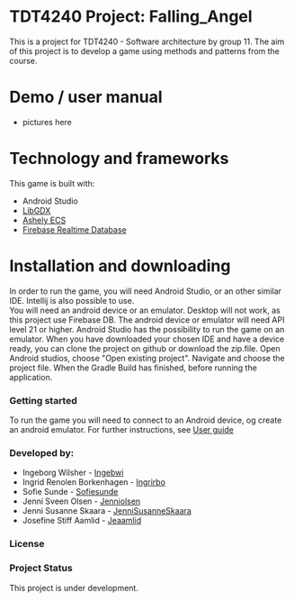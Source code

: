 # TDT4240 Project: Falling_Angel
This is a project for TDT4240 - Software architecture by group 11. The aim of this project is to develop a game using methods and patterns from the course. 

# Demo / user manual

* pictures here


# Technology and frameworks 
This game is built with: 
* Android Studio
* [LibGDX](https://github.com/libgdx/libgdx/wiki)
* [Ashely ECS](https://github.com/libgdx/ashley/wiki) 
* [Firebase Realtime Database](https://firebase.google.com/)


# Installation and downloading
In order to run the game, you will need Android Studio, or an other similar IDE. Intellij is also possible to use.  
You will need an android device or an emulator. Desktop will not work, as this project use Firebase DB. 
The android device or emulator will need API level 21 or higher. Android Studio has the possibility to run the game on an emulator. 
When you have downloaded your chosen IDE and have a device ready, you can clone the project on github or download the zip.file. Open Android studios, choose 
"Open existing project". Navigate and choose the project file. When the Gradle Build has finished, before running the application.


### Getting started
To run the game you will need to connect to an Android device, og create an android emulator. 
For further instructions, see [User guide](https://developer.android.com/studio/run/managing-avds)


### Developed by:
* Ingeborg Wilsher - [Ingebwi](https://github.com/Ingebwi)   
* Ingrid Renolen Borkenhagen - [Ingrirbo](https://github.com/ingrirbo)
* Sofie Sunde - [Sofiesunde](https://github.com/sofiesunde)
* Jenni Sveen Olsen -  [Jenniolsen](https://github.com/jenniolsen)
* Jenni Susanne Skaara - [JenniSusanneSkaara](https://github.com/JenniSusanneSkaara)
* Josefine Stiff Aamlid - [Jeaamlid](https://github.com/Jeaamlid)


### License


### Project Status
This project is under development.


